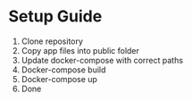 # Setup Guide
1) Clone repository
2) Copy app files into public folder
3) Update docker-compose with correct paths
4) Docker-compose build
5) Docker-compose up
6) Done